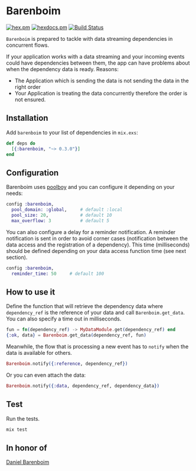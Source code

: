 # Barenboim


[![hex.pm](https://img.shields.io/hexpm/v/barenboim.svg?style=flat-square)](https://hex.pm/packages/barenboim) [![hexdocs.pm](https://img.shields.io/badge/docs-latest-green.svg?style=flat-square)](https://hexdocs.pm/barenboim/) [![Build Status](https://travis-ci.org/mendrugory/barenboim.svg?branch=master)](https://travis-ci.org/mendrugory/barenboim)

 `Barenboim` is prepared to tackle with data streaming dependencies in concurrent flows.

  If your application works with a data streaming and your incoming events could have dependencies between them, the app can have problems about when the
  dependency data is ready. Reasons:
  * The Application which is sending the data is not sending the data in the right order
  * Your Application is treating the data concurrently therefore the order is not ensured.

## Installation
  Add `barenboim` to your list of dependencies in `mix.exs`:

  ```elixir
  def deps do
    [{:barenboim, "~> 0.3.0"}]
  end
  ```
    
## Configuration    
  Barenboim uses [poolboy](https://github.com/devinus/poolboy) and you can configure it depending on your needs:

  ```elixir
  config :barenboim,
    pool_domain: :global,     # default :local
    pool_size: 20,            # default 10
    max_overflow: 3           # default 5
  ```
    
  You can also configure a delay for a reminder notification. A reminder notification is sent in order to
  avoid corner cases (notification between the data access and the registration of a dependency). 
  This time (milliseconds) should be defined depending on your data access function time (see next section).
  
  ```elixir
  config :barenboim,
    reminder_time: 50     # default 100
  ```

## How to use it
  Define the function that will retrieve the dependency data where `dependency_ref` is the reference of your data
  and call `Barenboim.get_data`. You can also specify a time out in milliseconds.
  ```elixir
  fun = fn(dependency_ref) -> MyDataModule.get(dependency_ref) end
  {:ok, data} = Barenboim.get_data(dependency_ref, fun)
  ```

  Meanwhile, the flow that is processing a new event has to `notify` when the data is available for others.
  ```elixir
  Barenboim.notify({:reference, dependency_ref})
  ```
  Or you can even attach the data:
  ```elixir
  Barenboim.notify({:data, dependency_ref, dependency_data})
  ```
## Test
  Run the tests.
  ```bash
  mix test 
  ```
  
## In honor of
  [Daniel Barenboim](https://en.wikipedia.org/wiki/Daniel_Barenboim)
  
  
